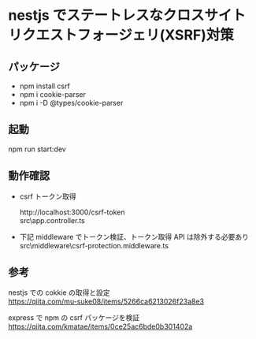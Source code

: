 # nestjs でステートレスなクロスサイトリクエストフォージェリ(XSRF)対策

## パッケージ

- npm install csrf
- npm i cookie-parser
- npm i -D @types/cookie-parser

## 起動

npm run start:dev

## 動作確認

- csrf トークン取得

  http://localhost:3000/csrf-token  
  src\app.controller.ts

- 下記 middleware でトークン検証、トークン取得 API は除外する必要あり  
  src\middleware\csrf-protection.middleware.ts

## 参考

nestjs での cokkie の取得と設定  
https://qiita.com/mu-suke08/items/5266ca6213026f23a8e3

express で npm の csrf パッケージを検証  
https://qiita.com/kmatae/items/0ce25ac6bde0b301402a

